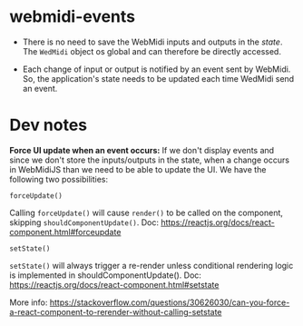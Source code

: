 # webmidi-events

- There is no need to save the WebMidi inputs and outputs in the _state_. The `WedMidi` object os global and can
therefore be directly accessed.

- Each change of input or output is notified by an event sent by WebMidi. So, the application's state needs to be
updated each time WedMidi send an event.
 
# Dev notes

__Force UI update when an event occurs:__ If we don't display events and since we don't store the inputs/outputs in the state, 
when a change occurs in WebMidiJS than we need to be able to update the UI. We have the following two possibilities:

    forceUpdate()

Calling `forceUpdate()` will cause `render()` to be called on the component, skipping `shouldComponentUpdate()`. 
Doc: https://reactjs.org/docs/react-component.html#forceupdate
    
    setState()

`setState()` will always trigger a re-render unless conditional rendering logic is implemented in  shouldComponentUpdate(). 
Doc: https://reactjs.org/docs/react-component.html#setstate

More info: https://stackoverflow.com/questions/30626030/can-you-force-a-react-component-to-rerender-without-calling-setstate

  
